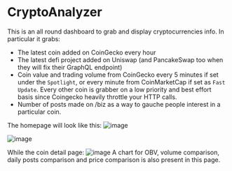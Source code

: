# CryptoAnalyzer

This is an all round dashboard to grab and display cryptocurrencies info.
In particular it grabs:
- The latest coin added on CoinGecko every hour
- The latest defi project added on Uniswap (and PancakeSwap too when they will fix their GraphQL endpoint)
- Coin value and trading volume from CoinGecko every 5 minutes if set under the ```Spotlight```, or every minute from CoinMarketCap if set as ```Fast Update```.
Every other coin is grabber on a low priority and best effort basis since Coingecko heavily throttle your HTTP calls.
- Number of posts made on /biz as a way to gauche people interest in a particular coin.

The homepage will look like this:
![image](https://user-images.githubusercontent.com/30831275/142732092-95070701-8a23-46d2-9715-99f14c45fe06.png)

![image](https://user-images.githubusercontent.com/30831275/142732181-dae35828-655d-4d4d-a9a1-276e99b9577e.png)

While the coin detail page:
![image](https://user-images.githubusercontent.com/30831275/142732212-4c066e94-09cf-404e-98f5-dd0101582ffb.png)
A chart for OBV, volume comparison, daily posts comparison and price comparison is also present in this page.

